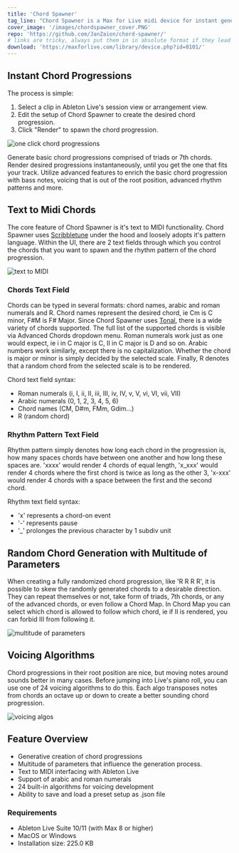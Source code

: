 ```yaml
---
title: 'Chord Spawner'
tag_line: "Chord Spawner is a Max for Live midi device for instant generation of chord progressions. Get inspired or create a chord progression directly inside Ableton Live's clips."
cover_image: '/images/chordspawner_cover.PNG'
repo: 'https://github.com/JanZaion/chord-spawner/'
# links are tricky, always put them in in absolute format if they lead to an external source, / at the end included
download: 'https://maxforlive.com/library/device.php?id=8101/'
---
```


## Instant Chord Progressions

The process is simple:

1. Select a clip in Ableton Live's session view or arrangement view.
2. Edit the setup of Chord Spawner to create the desired chord progression.
3. Click "Render" to spawn the chord progression.

![one click chord progressions](/images/chs1.gif 'one click chord progressions')

Generate basic chord progressions comprised of triads or 7th chords. Render desired progressions instantaneously, until you get the one that fits your track. Utilize advanced features to enrich the basic chord progression with bass notes, voicing that is out of the root position, advanced rhythm patterns and more.

## Text to Midi Chords

The core feature of Chord Spawner is it's text to MIDI functionality. Chord Spawner uses [Scribbletune](https://scribbletune.com/) under the hood and loosely adopts it's pattern language. Within the UI, there are 2 text fields through which you control the chords that you want to spawn and the rhythm pattern of the chord progression.

![text to MIDI](/images/chs2.gif 'text to MIDI')

### Chords Text Field

Chords can be typed in several formats: chord names, arabic and roman numerals and R. Chord names represent the desired chord, ie Cm is C minor, F#M is F# Major. Since Chord Spawner uses [Tonal](https://github.com/tonaljs/tonal), there is a wide variety of chords supported. The full list of the supported chords is visible via Advanced Chords dropdown menu. Roman numerals work just as one would expect, ie i in C major is C, II in C major is D and so on. Arabic numbers work similarly, except there is no capitalization. Whether the chord is major or minor is simply decided by the selected scale. Finally, R denotes that a random chord from the selected scale is to be rendered.

Chord text field syntax:

- Roman numerals (i, I, ii, II, iii, III, iv, IV, v, V, vi, VI, vii, VII)
- Arabic numerals (0, 1, 2, 3, 4, 5, 6)
- Chord names (CM, D#m, FMm, Gdim...)
- R (random chord)

### Rhythm Pattern Text Field

Rhythm pattern simply denotes how long each chord in the progression is, how many spaces chords have between one another and how long these spaces are. 'xxxx' would render 4 chords of equal length, 'x_xxx' would render 4 chords where the first chord is twice as long as the other 3, 'x-xxx' would render 4 chords with a space between the first and the second chord.

Rhythm text field syntax:

- 'x' represents a chord-on event
- '-' represents pause
- '\_' prolonges the previous character by 1 subdiv unit

## Random Chord Generation with Multitude of Parameters

When creating a fully randomized chord progression, like 'R R R R', it is possible to skew the randomly generated chords to a desirable direction. They can repeat themselves or not, take form of triads, 7th chords, or any of the advanced chords, or even follow a Chord Map. In Chord Map you can select which chord is allowed to follow which chord, ie if II is rendered, you can forbid III from following it.

![multitude of parameters](/images/chs3.gif 'multitude of parameters')

## Voicing Algorithms

Chord progressions in their root position are nice, but moving notes around sounds better in many cases. Before jumping into Live's piano roll, you can use one of 24 voicing algorithms to do this. Each algo transposes notes from chords an octave up or down to create a better sounding chord progression.

![voicing algos](/images/chs4.gif 'voicing algos')

## Feature Overview

- Generative creation of chord progressions
- Multitude of parameters that influence the generation process.
- Text to MIDI interfacing with Ableton Live
- Support of arabic and roman numerals
- 24 built-in algorithms for voicing development
- Ability to save and load a preset setup as .json file

### Requirements

- Ableton Live Suite 10/11 (with Max 8 or higher)
- MacOS or Windows
- Installation size: 225.0 KB
